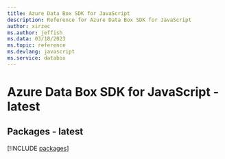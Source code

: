 ```yaml
---
title: Azure Data Box SDK for JavaScript
description: Reference for Azure Data Box SDK for JavaScript
author: xirzec
ms.author: jeffish
ms.data: 03/18/2023
ms.topic: reference
ms.devlang: javascript
ms.service: databox
---
```

# Azure Data Box SDK for JavaScript - latest
## Packages - latest
[!INCLUDE [packages](data-box-index.md)]